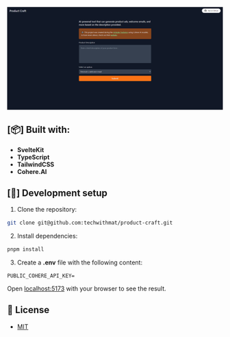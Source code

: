 <div align="center">
  <a href="https://product-craft.vercel.app">
    <img src="static/banner.png">
  </a>
</div>

## [📦] Built with:

- **SvelteKit**
- **TypeScript**
- **TailwindCSS**
- **Cohere.AI**

## [🔧] Development setup

1. Clone the repository:

```bash
git clone git@github.com:techwithmat/product-craft.git
```

2. Install dependencies:

```bash
pnpm install
```

3. Create a **.env** file with the following content:

```env
PUBLIC_COHERE_API_KEY=
```

Open [localhost:5173](http://localhost:5173/) with your browser to see the result.

## 🔑 License

- [MIT](https://github.com/techwithmat/product-craft/blob/main/LICENSE)
